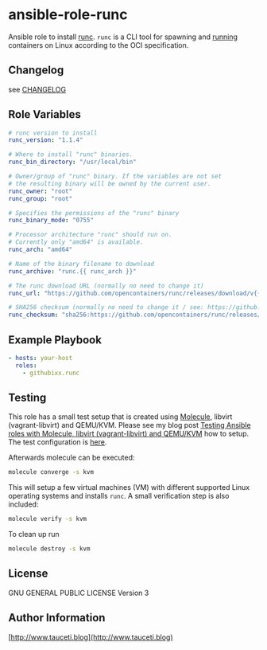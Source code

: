 ansible-role-runc
=================

Ansible role to install [runc](https://github.com/opencontainers/runc). `runc` is a CLI tool for spawning and [running](https://github.com/opencontainers/runc#using-runc) containers on Linux according to the OCI specification.

Changelog
---------

see [CHANGELOG](https://github.com/githubixx/ansible-role-runc/blob/master/CHANGELOG.md)

Role Variables
--------------

```yaml
# runc version to install
runc_version: "1.1.4"

# Where to install "runc" binaries.
runc_bin_directory: "/usr/local/bin"

# Owner/group of "runc" binary. If the variables are not set
# the resulting binary will be owned by the current user.
runc_owner: "root"
runc_group: "root"

# Specifies the permissions of the "runc" binary
runc_binary_mode: "0755"

# Processor architecture "runc" should run on.
# Currently only "amd64" is available.
runc_arch: "amd64"

# Name of the binary filename to download
runc_archive: "runc.{{ runc_arch }}"

# The runc download URL (normally no need to change it)
runc_url: "https://github.com/opencontainers/runc/releases/download/v{{ runc_version }}/{{ runc_archive }}"

# SHA256 checksum (normally no need to change it / see: https://github.com/opencontainers/runc/releases)
runc_checksum: "sha256:https://github.com/opencontainers/runc/releases/download/v{{ runc_version }}/runc.sha256sum"
```

Example Playbook
----------------

```yaml
- hosts: your-host
  roles:
    - githubixx.runc
```

Testing
-------

This role has a small test setup that is created using [Molecule](https://github.com/ansible-community/molecule), libvirt (vagrant-libvirt) and QEMU/KVM. Please see my blog post [Testing Ansible roles with Molecule, libvirt (vagrant-libvirt) and QEMU/KVM](https://www.tauceti.blog/posts/testing-ansible-roles-with-molecule-libvirt-vagrant-qemu-kvm/) how to setup. The test configuration is [here](https://github.com/githubixx/ansible-role-runc/tree/master/molecule/kvm).

Afterwards molecule can be executed:

```bash
molecule converge -s kvm
```

This will setup a few virtual machines (VM) with different supported Linux operating systems and installs `runc`. A small verification step is also included:

```bash
molecule verify -s kvm
```

To clean up run

```bash
molecule destroy -s kvm
```

License
-------

GNU GENERAL PUBLIC LICENSE Version 3

Author Information
------------------

[http://www.tauceti.blog](http://www.tauceti.blog)
